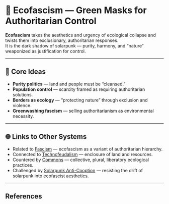 # 🌲 Ecofascism — Green Masks for Authoritarian Control

**Ecofascism** takes the aesthetics and urgency of ecological collapse and twists them into exclusionary, authoritarian responses.  
It is the dark shadow of solarpunk — purity, harmony, and “nature” weaponized as justification for control.

---

## 🔎 Core Ideas

- **Purity politics** — land and people must be “cleansed.”  
- **Population control** — scarcity framed as requiring authoritarian solutions.  
- **Borders as ecology** — “protecting nature” through exclusion and violence.  
- **Greenwashing fascism** — selling authoritarianism as environmental necessity.

---

## 🌐 Links to Other Systems

- Related to [Fascism](fascism.md) — ecofascism as a variant of authoritarian hierarchy.  
- Connected to [Technofeudalism](../analysis/technofeudalism.md) — enclosure of land and resources.  
- Countered by [Commons](../commons/README.md) — collective, plural, liberatory ecological practices.
- Challenged by [Solarpunk Anti-Cooption](../commons/zines/solarpunk-anti-cooption.md) — resisting the drift of solarpunk into ecofascist aesthetics.  

---

## References

[^1]: Janet Biehl & Peter Staudenmaier, *Ecofascism: Lessons from the German Experience* (1995).  
[^2]: Ben Hoerman, *The New Aesthetics of Fascism* (2023).
